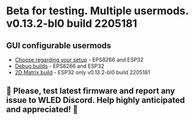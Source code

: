 # Beta for testing. Multiple usermods. v0.13.2-bl0 build 2205181

## GUI configurable usermods

- [Choose regarding your setup](https://github.com/srg74/WLED-wemos-shield/tree/master/resources/experimental/Firmware) - EPS8266 and ESP32
- [Debug builds](https://github.com/srg74/WLED-wemos-shield/tree/master/resources/experimental/Firmware/Debug_builds) - EPS8266 and ESP32
- [2D Matrix build](https://github.com/srg74/WLED-wemos-shield/tree/master/resources/experimental/Firmware/2D) - ESP32 only v0.13.2-bl0 build 2205181

## 🔴 Please, test latest firmware and report any issue to WLED Discord. Help highly anticipated and appreciated! 🔴
